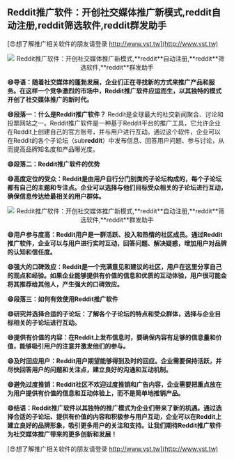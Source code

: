 ## **Reddit推广软件：开创社交媒体推广新模式,**reddit**自动注册,**reddit**筛选软件,**reddit**群发助手**

[😍想了解推广相关软件的朋友请登录 http://www.vst.tw](http://www.vst.tw)

 <center><img src="https://vst.tw/MP4/tuiguang/png/7.png" alt="Reddit推广软件：开创社交媒体推广新模式,**reddit**自动注册,**reddit**筛选软件,**reddit**群发助手"></center>

**😄导语：随着社交媒体的蓬勃发展，企业们正在寻找新的方式来推广产品和服务。在这样一个竞争激烈的市场中，Reddit推广软件应运而生，以其独特的模式开创了社交媒体推广的新时代。**

**😄段落一：什么是Reddit推广软件？**
Reddit是全球最大的社交新闻聚合、讨论和投票网站之一。Reddit推广软件是一种基于Reddit平台的推广工具，它允许企业在Reddit上创建自己的官方账号，并与用户进行互动。通过这个软件，企业可以在Reddit的各个子论坛（sub**reddit**）中发布信息、回答用户问题、参与讨论，从而提高品牌知名度和产品曝光度。

**😄段落二：Reddit推广软件的优势**

**😄高度定位的受众：Reddit是由用户自行分门别类的子论坛构成的，每个子论坛都有自己的主题和专注点。企业可以选择与他们目标受众相关的子论坛进行互动，确保信息传达给最相关的用户群体。**

 <center><img src="https://vst.tw/MP4/tuiguang/png/7.png" alt="Reddit推广软件：开创社交媒体推广新模式,**reddit**自动注册,**reddit**筛选软件,**reddit**群发助手"></center>

**😄用户参与度高：Reddit用户是一群活跃、投入和热情的社区成员。通过Reddit推广软件，企业可以与用户进行实时互动，回答问题、解决疑惑，增加用户对品牌的认知和信任度。**

**😄强大的口碑效应：Reddit是一个充满意见和建议的社区，用户在这里分享自己的观点和经验。如果企业能够提供有价值的信息和优质的互动体验，用户很可能会将其推荐给其他人，产生强大的口碑效应。**

**😄段落三：如何有效使用Reddit推广软件**

**😄研究并选择合适的子论坛：了解各个子论坛的特点和受众群体，选择与企业目标相关的子论坛进行互动。**

**😄提供有价值的内容：在Reddit上发布信息时，要确保内容有足够的信息量和价值，能够吸引用户的注意并激发他们的参与。**

**😄及时回应用户：Reddit用户期望能够得到及时的回应。企业需要保持活跃，并尽快回答用户的问题和关注点，建立良好的沟通和互动机制。**

**😄避免过度推销：Reddit社区不欢迎过度推销和广告内容，企业需要把重点放在为用户提供有价值的信息和互动体验上，而不是简单地推销产品。**

**😄结语：Reddit推广软件以其独特的推广模式为企业们带来了新的机遇。通过选择合适的子论坛、提供有价值的内容和积极参与用户互动，企业可以在Reddit上建立良好的品牌形象，吸引更多用户的关注和支持。让我们期待Reddit推广软件为社交媒体推广带来的更多创新和发展！**

[😍想了解推广相关软件的朋友请登录 http://www.vst.tw](http://www.vst.tw)



